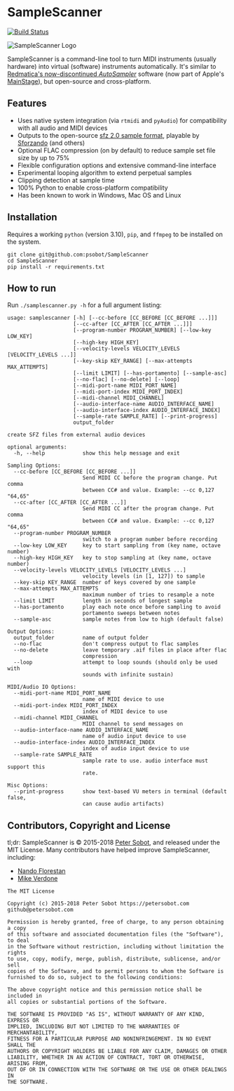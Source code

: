 # SampleScanner
[![Build Status](https://travis-ci.org/psobot/SampleScanner.svg?branch=master)](https://travis-ci.org/psobot/SampleScanner)

![SampleScanner Logo](https://cloud.githubusercontent.com/assets/213293/24964018/1dcb4092-1f6e-11e7-8b3b-47704e6c8aeb.png)


SampleScanner is a command-line tool to turn MIDI instruments (usually hardware) into virtual (software) instruments automatically. It's similar to [Redmatica's now-discontinued _AutoSampler_](http://www.soundonsound.com/reviews/redmatica-autosampler) software (now part of Apple's [MainStage](https://441k.com/sampling-synths-with-auto-sampler-in-mainstage-3-412deb8f900e)), but open-source and cross-platform.

## Features

 - Uses native system integration (via `rtmidi` and `pyAudio`) for compatibility with all audio and MIDI devices
 - Outputs to the open-source [sfz 2.0 sample format](http://ariaengine.com/overview/sfz-format/), playable by [Sforzando](https://www.plogue.com/products/sforzando/) (and others)
 - Optional FLAC compression (on by default) to reduce sample set file size by up to 75%
 - Flexible configuration options and extensive command-line interface
 - Experimental looping algorithm to extend perpetual samples
 - Clipping detection at sample time
 - 100% Python to enable cross-platform compatibility
 - Has been known to work in Windows, Mac OS and Linux

## Installation

Requires a working `python` (version 3.10), `pip`, and `ffmpeg` to be installed on the system.

```
git clone git@github.com:psobot/SampleScanner
cd SampleScanner
pip install -r requirements.txt
```

## How to run

Run `./samplescanner.py -h` for a full argument listing:

```contentsof<samplescanner -h>
usage: samplescanner [-h] [--cc-before [CC_BEFORE [CC_BEFORE ...]]]
                     [--cc-after [CC_AFTER [CC_AFTER ...]]]
                     [--program-number PROGRAM_NUMBER] [--low-key LOW_KEY]
                     [--high-key HIGH_KEY]
                     [--velocity-levels VELOCITY_LEVELS [VELOCITY_LEVELS ...]]
                     [--key-skip KEY_RANGE] [--max-attempts MAX_ATTEMPTS]
                     [--limit LIMIT] [--has-portamento] [--sample-asc]
                     [--no-flac] [--no-delete] [--loop]
                     [--midi-port-name MIDI_PORT_NAME]
                     [--midi-port-index MIDI_PORT_INDEX]
                     [--midi-channel MIDI_CHANNEL]
                     [--audio-interface-name AUDIO_INTERFACE_NAME]
                     [--audio-interface-index AUDIO_INTERFACE_INDEX]
                     [--sample-rate SAMPLE_RATE] [--print-progress]
                     output_folder

create SFZ files from external audio devices

optional arguments:
  -h, --help            show this help message and exit

Sampling Options:
  --cc-before [CC_BEFORE [CC_BEFORE ...]]
                        Send MIDI CC before the program change. Put comma
                        between CC# and value. Example: --cc 0,127 "64,65"
  --cc-after [CC_AFTER [CC_AFTER ...]]
                        Send MIDI CC after the program change. Put comma
                        between CC# and value. Example: --cc 0,127 "64,65"
  --program-number PROGRAM_NUMBER
                        switch to a program number before recording
  --low-key LOW_KEY     key to start sampling from (key name, octave number)
  --high-key HIGH_KEY   key to stop sampling at (key name, octave number)
  --velocity-levels VELOCITY_LEVELS [VELOCITY_LEVELS ...]
                        velocity levels (in [1, 127]) to sample
  --key-skip KEY_RANGE  number of keys covered by one sample
  --max-attempts MAX_ATTEMPTS
                        maximum number of tries to resample a note
  --limit LIMIT         length in seconds of longest sample
  --has-portamento      play each note once before sampling to avoid
                        portamento sweeps between notes
  --sample-asc          sample notes from low to high (default false)

Output Options:
  output_folder         name of output folder
  --no-flac             don't compress output to flac samples
  --no-delete           leave temporary .aif files in place after flac
                        compression
  --loop                attempt to loop sounds (should only be used with
                        sounds with infinite sustain)

MIDI/Audio IO Options:
  --midi-port-name MIDI_PORT_NAME
                        name of MIDI device to use
  --midi-port-index MIDI_PORT_INDEX
                        index of MIDI device to use
  --midi-channel MIDI_CHANNEL
                        MIDI channel to send messages on
  --audio-interface-name AUDIO_INTERFACE_NAME
                        name of audio input device to use
  --audio-interface-index AUDIO_INTERFACE_INDEX
                        index of audio input device to use
  --sample-rate SAMPLE_RATE
                        sample rate to use. audio interface must support this
                        rate.

Misc Options:
  --print-progress      show text-based VU meters in terminal (default false,
                        can cause audio artifacts)
```

## Contributors, Copyright and License

tl;dr: SampleScanner is &copy; 2015-2018 [Peter Sobot](https://petersobot.com), and released under the MIT License.
Many contributors have helped improve SampleScanner, including:

- [Nando Florestan](https://github.com/nandoflorestan)
- [Mike Verdone](https://github.com/sixohsix)

```contentsof<cat LICENSE>
The MIT License

Copyright (c) 2015-2018 Peter Sobot https://petersobot.com github@petersobot.com

Permission is hereby granted, free of charge, to any person obtaining a copy
of this software and associated documentation files (the "Software"), to deal
in the Software without restriction, including without limitation the rights
to use, copy, modify, merge, publish, distribute, sublicense, and/or sell
copies of the Software, and to permit persons to whom the Software is
furnished to do so, subject to the following conditions:

The above copyright notice and this permission notice shall be included in
all copies or substantial portions of the Software.

THE SOFTWARE IS PROVIDED "AS IS", WITHOUT WARRANTY OF ANY KIND, EXPRESS OR
IMPLIED, INCLUDING BUT NOT LIMITED TO THE WARRANTIES OF MERCHANTABILITY,
FITNESS FOR A PARTICULAR PURPOSE AND NONINFRINGEMENT. IN NO EVENT SHALL THE
AUTHORS OR COPYRIGHT HOLDERS BE LIABLE FOR ANY CLAIM, DAMAGES OR OTHER
LIABILITY, WHETHER IN AN ACTION OF CONTRACT, TORT OR OTHERWISE, ARISING FROM,
OUT OF OR IN CONNECTION WITH THE SOFTWARE OR THE USE OR OTHER DEALINGS IN
THE SOFTWARE.
```

